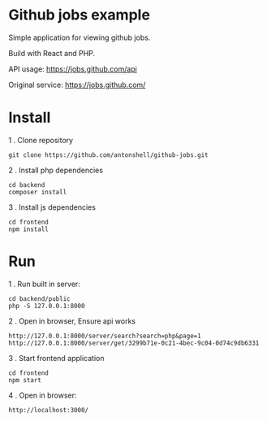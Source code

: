 # Github jobs example

Simple application for viewing github jobs.

Build with React and PHP.

API usage: https://jobs.github.com/api

Original service: https://jobs.github.com/

# Install

1 . Clone repository

```
git clone https://github.com/antonshell/github-jobs.git
```

2 . Install php dependencies

```
cd backend
composer install
```

3 . Install js dependencies

```
cd frontend
npm install
```

# Run

1 . Run built in server:

```
cd backend/public
php -S 127.0.0.1:8000
```

2 . Open in browser, Ensure api works

```
http://127.0.0.1:8000/server/search?search=php&page=1
http://127.0.0.1:8000/server/get/3299b71e-0c21-4bec-9c04-0d74c9db6331
```

3 . Start frontend application

```
cd frontend
npm start
```

4 . Open in browser:

```
http://localhost:3000/
```